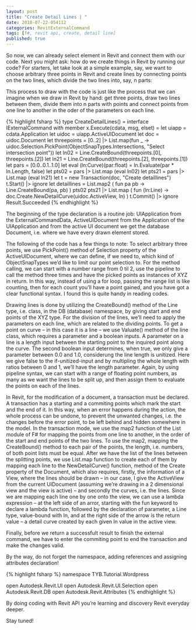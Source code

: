 ```yaml
---
layout: post
title: "Create Detail Lines | "
date: 2018-07-22-054112 
categories: RevitExternalCommand
tags: [f#, revit api, create, detail line]
published: true
---
```

<script src="/assets/signup/signup.js"></script>
<signup-component></signup-component>

So now, we can already select element in Revit and connect them with our code. Next you might ask: how do we create things in Revit by running our code? For starters, let take look at a simple example, say, we want to choose arbitrary three points in Revit and create lines by connecting points on the two lines, which divide the two lines into, say, n parts:

This process to draw with the code is just like the process that we can imagine when we draw in Revit by hand: get three points, draw two lines between them, divide them into n parts with points and connect points from one line to another in the oder of the parameters on each line.

{% highlight fsharp %}
type CreateDetailLines() = 
  interface IExternalCommand with
    member x.Execute(cdata, msg, elset) =
      let uiapp = cdata.Application
      let uidoc = uiapp.ActiveUIDocument
      let doc = uidoc.Document
      let threepoints = 
        [0..2]
        |> List.map(fun _ -> uidoc.Selection.PickPoint(ObjectSnapTypes.Intersections, "Select intersection point"))
      let ln02 = Line.CreateBound(threepoints.[0], threepoints.[2])
      let ln21 = Line.CreateBound(threepoints.[2], threepoints.[1])
      let pars = [0.0..0.1..1.0]
      let eval (ln:Curve)(par:float) = ln.Evaluate(par * ln.Length, false)
      let pts02 = pars |> List.map (eval ln02)
      let pts21 = pars |> List.map (eval ln21)
      let t = new Transaction(doc, "Create detaillines") 
      t.Start() |> ignore
      let detaillines =
        List.map2 (
          fun pa pb -> Line.CreateBound(pa, pb) 
          ) pts02 pts21
        |> List.map (
          fun (ln:Line) -> doc.Create.NewDetailCurve(uidoc.ActiveView, ln)
          )
      t.Commit() |> ignore
      Result.Succeeded
{% endhighlight %}

The beginning of the type declaration is a routine job: UIApplication from the ExternalCommandData, ActiveUIDocument from the Application of the UIApplication and from the active UI document we get the database Document, i.e. where we have every drawn element stored.

The following of the code has a few things to note: To select arbitrary three points, we use PickPoint() method of Selection property of the ActiveUIDocument, where we can define, if we need to, which kind of ObjectSnapTypes we’d like to limit our point selection to. For the method calling, we can start with a number range from 0 til 2, use the pipeline to call the method three times and have the picked points as instances of XYZ in return. In this way, instead of using a for loop, passing the range list is like counting, then for each count you’ll have a point gained, and you have got a clear functional syntax. I found this is quite handy in reading codes.

Drawing lines is done by utilizing the CreateBound() method of the Line type, i.e. class, in the DB (database) namespace, by giving start and end points of the XYZ type. For the division of the lines, we’ll need to apply the parameters on each line, which are related to the dividing points. To get a point on curve – in this case it is a line – we use Valuate() method of the line class, which requires a parameter and a boolean inputs. A parameter on a line is a length input between the starting point to the inquired point along the curve. The second boolean input determines, when true, we only give a parameter between 0.0 and 1.0, considerung the line length is unitized. Here we give false to the if-unitized-input and by multipling the whole length with ratios between 0 and 1, we’ll have the length parameter. Again, by using pipeline syntax, we can start with a range of floating point numbers, as many as we want the lines to be split up, and then assign them to evaluate the points on each of the lines.

In Revit, for the modification of a document, a transaction must be declared. A transaction has a starting and a commiting points which mark the start and the end of it. In this way, when an error happens during the action, the whole process can be undone, to prevent the unwanted changes, i.e. the changes before the error point, to be left behind and hidden somewhere in the model. In the transaction mode, we use the map2 function of the List module of F# for mapping the points from one line to another, in the order of the start and end points of the two lines. To use the map2, mapping the CreateBound() method to each pair of the points, the length, i.e. numbers, of both point lists must be equal. After we have the list of the lines between the splitting points, we use List.map function to create each of them by mapping each line to the NewDetailCurve() function, method of the Create property of the Document, which also requires, firstly, the information of a View, where the lines should be drawn – in our case, I give the ActiveView from the current UIDocument (assuming we’re drawing in a 2 dimensional view and the view is active) – and secondly the curves, i.e. the lines. Since we are mapping each line one by one onto the view, we can use a lambda expression – at the left side of an arror, starting with the fun keyword to declare a lambda function, followed by the declaration of parameter, a Line type, value-bound with ln, and at the right side of the arrow is the return value – a detail curve created by each given ln value in the active view.

Finally, before we return a successfult result to finish the external command, we have to enter the commiting point to end the transaction and make the changes valid.

By the way, do not forget the namespace, adding references and assigning attributes declaration!

{% highlight fsharp %}
namespace TYB.Tutorial.Wordpress

open Autodesk.Revit.UI
open Autodesk.Revit.UI.Selection
open Autodesk.Revit.DB
open Autodesk.Revit.Attributes
{% endhighlight %}

By doing coding with Revit API you’re learning and discovery Revit everyday deeper.  

Stay tuned! 
